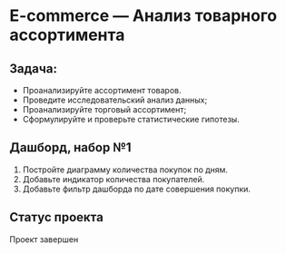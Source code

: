 # E-commerce — Анализ товарного ассортимента
## Задача:
- Проанализируйте ассортимент товаров.
- Проведите исследовательский анализ данных;
- Проанализируйте торговый ассортимент;
- Сформулируйте и проверьте статистические гипотезы.
## Дашборд, набор №1
1. Постройте диаграмму количества покупок по дням.
2. Добавьте индикатор количества покупателей.
3. Добавьте фильтр дашборда по дате совершения покупки.
## Статус проекта
Проект завершен

